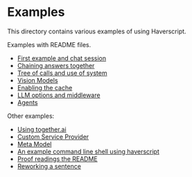 # Examples

This directory contains various examples of using Haverscript.

Examples with README files.

* [First example and chat session](first_example/README.md) 
* [Chaining answers together](chaining_answers/README.md)
* [Tree of calls and use of system](tree_of_calls/README.md)
* [Vision Models](images/README.md)
* [Enabling the cache](cache/README.md)
* [LLM options and middleware](options/README.md)
* [Agents](agents/README.md)

Other examples:

* [Using together.ai](together/main.py)
* [Custom Service Provider](custom_service/main.py)
* [Meta Model](meta_model/main.py)
* [An example command line shell using haverscript](havershell/main.py)
* [Proof readings the README](others/proof_reading.py)
* [Reworking a sentence](others/sentence_iterations.py)
